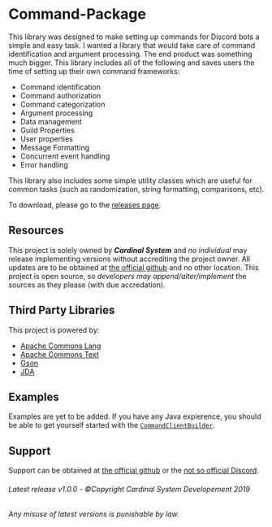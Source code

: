 # Command-Package

This library was designed to make setting up commands for Discord bots a simple and easy task. I wanted a library that would take care of command identification and argument processing. The end product was something much bigger. This library includes all of the following and saves users the time of setting up their own command frameworks:

* Command identification
* Command authorization
* Command categorization
* Argument processing
* Data management
* Guild Properties
* User properties
* Message Formatting
* Concurrent event handling
* Error handling

This library also includes some simple utility classes which are useful for common tasks (such as randomization, string formatting, comparisons, etc).

To download, please go to the [releases page](https://github.com/TheCardinalSystem/Command-Package/releases).

## Resources
This project is solely owned by ***Cardinal System*** and _no individual_ may release implementing versions without accrediting the project owner. All updates are to be obtained at [the official github](https://github.com/TheCardinalSystem/Command-Packaget "Cardinal System Package") and no other location. This project is open source, so _developers may append/alter/implement_ the sources as they please (with due accredation).

## Third Party Libraries
This project is powered by:
* [Apache Commons Lang](https://commons.apache.org/proper/commons-lang/)
* [Apache Commons Text](https://commons.apache.org/proper/commons-text/)
* [Gson](https://github.com/google/gson)
* [JDA](https://github.com/DV8FromTheWorld/JDA)

## Examples
Examples are yet to be added. If you have any Java expierence, you should be able to get yourself started with the [`CommandClientBuilder`](https://github.com/TheCardinalSystem/Command-Package/blob/master/src/com/Cardinal/CommandPackage/Impl/CommandClient.java#L57).

## Support
Support can be obtained at [the official github](Command-Package "Cardinal System Package") or the [not so official Discord](https://discordapp.com/invite/7Jh6Jd6 "Cardinal Support").

###### Latest release v1.0.0 - ©Copyright Cardinal System Developement 2019

###### Any misuse of latest versions is punishable by law.
